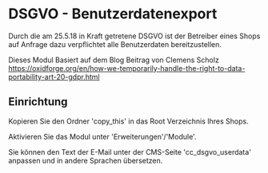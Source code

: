 # DSGVO - Benutzerdatenexport

Durch die am 25.5.18 in Kraft getretene DSGVO ist der Betreiber eines Shops auf Anfrage dazu verpflichtet alle Benutzerdaten 
bereitzustellen.

Dieses Modul Basiert auf dem Blog Beitrag von Clemens Scholz 
https://oxidforge.org/en/how-we-temporarily-handle-the-right-to-data-portability-art-20-gdpr.html


## Einrichtung

Kopieren Sie den Ordner 'copy_this' in das Root Verzeichnis Ihres Shops.

Aktivieren Sie das Modul unter 'Erweiterungen'/'Module'.

Sie können den Text der E-Mail unter der CMS-Seite 'cc_dsgvo_userdata' anpassen und in andere Sprachen übersetzen. 